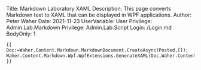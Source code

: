 Title: Markdown Laboratory XAML
Description: This page converts Markdown text to XAML that can be displayed in WPF applications.
Author: Peter Waher
Date: 2021-11-23
UserVariable: User
Privilege: Admin.Lab.Markdown
Privilege: Admin.Lab.Script
Login: /Login.md
BodyOnly: 1

```xml
{{
Doc:=Waher.Content.Markdown.MarkdownDocument.CreateAsync(Posted,[]);
Waher.Content.Markdown.Wpf.WpfExtensions.GenerateXAML(Doc,Waher.Content.Xml.XML.WriterSettings(true,true))
}}
```